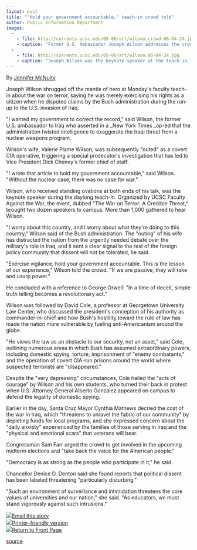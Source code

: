 ```yaml
---
layout: post
title: "'Hold your government accountable,' teach-in crowd told"
author: Public Information Department
images:
  -
    - file: http://currents.ucsc.edu/05-06/art/wilson_crowd.06-04-24.jpg
    - caption: "Former U.S. Ambassador Joseph Wilson addresses the crowd at the Upper Quarry on April 24. Photos: Jim MacKenzie"
  -
    - file: http://currents.ucsc.edu/05-06/art/wilson.06-04-24.jpg
    - caption: "Joseph Wilson was the keynote speaker at the teach-in."
---
```


  
By [Jennifer McNulty ][1]

Joseph Wilson shrugged off the mantle of hero at Monday's faculty teach-in about the war on terror, saying he was merely exercising his rights as a citizen when he disputed claims by the Bush administration during the run-up to the U.S. invasion of Iraq.

"I wanted my government to correct the record," said Wilson, the former U.S. ambassador to Iraq who asserted in a _New York Times _op-ed that the administration twisted intelligence to exaggerate the Iraqi threat from a nuclear weapons program.

Wilson's wife, Valerie Plame Wilson, was subsequently "outed" as a covert CIA operative, triggering a special prosecutor's investigation that has led to Vice President Dick Cheney's former chief of staff.

"I wrote that article to hold my government accountable," said Wilson. "Without the nuclear case, there was no case for war."

Wilson, who received standing ovations at both ends of his talk, was the keynote speaker during the daylong teach-in. Organized by UCSC Faculty Against the War, the event, dubbed "The War on Terror: A Credible Threat," brought two dozen speakers to campus. More than 1,000 gathered to hear Wilson.

"I worry about this country, and I worry about what they're doing to this country," Wilson said of the Bush administration. The "outing" of his wife has distracted the nation from the urgently needed debate over the military's role in Iraq, and it sent a clear signal to the rest of the foreign policy community that dissent will not be tolerated, he said.

"Exercise vigilance, hold your government accountable. This is the lesson of our experience," Wilson told the crowd. "If we are passive, they will take and usurp power."

He concluded with a reference to George Orwell: "In a time of deceit, simple truth telling becomes a revolutionary act."

Wilson was followed by David Cole, a professor at Georgetown University Law Center, who discussed the president's conception of his authority as commander-in-chief and how Bush's hostility toward the rule of law has made the nation more vulnerable by fueling anti-Americanism around the globe.

"He views the law as an obstacle to our security, not an asset," said Cole, outlining numerous areas in which Bush has assumed extraordinary powers, including domestic spying, torture, imprisonment of "enemy combatants," and the operation of covert CIA-run prisons around the world where suspected terrorists are "disappeared."

Despite the "very depressing" circumstances, Cole hailed the "acts of courage" by Wilson and his own students, who turned their back in protest when U.S. Attorney General Alberto Gonzalez appeared on campus to defend the legality of domestic spying.

Earlier in the day, Santa Cruz Mayor Cynthia Mathews decried the cost of the war in Iraq, which "threatens to unravel the fabric of our community" by depleting funds for local programs, and she expressed concern about the "daily anxiety" experienced by the families of those serving in Iraq and the "physical and emotional scars" that veterans will bear.

Congressman Sam Farr urged the crowd to get involved in the upcoming midterm elections and "take back the voice for the American people."

"Democracy is as strong as the people who participate in it," he said.

Chancellor Denice D. Denton said she found reports that political dissent has been labeled threatening "particularly disturbing."

"Such an environment of surveillance and intimidation threatens the core values of universities and our nation," she said. "As educators, we must stand vigorously against such intrusions."

![][2][Email this story][3]  
![][2][Printer-friendly version][4]  
![][2][Return to Front Page][5]

[1]: mailto:jmcnulty@ucsc.edu
[2]: ../../images/bulletarrow.gif
[3]: javascript:url();document.f1.submit();
[4]: javascript:popUp();
[5]: http://currents.ucsc.edu/

[source](http://www1.ucsc.edu/currents/05-06/05-01/teach-in.asp "Permalink to teach-in")
